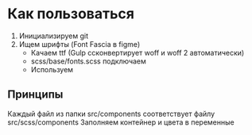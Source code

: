 # Как пользоваться

1. Инициализируем git
2. Ищем шрифты (Font Fascia в figme)
   - Качаем ttf (Gulp ссконвертирует woff и woff 2 автоматически)
   - scss/base/fonts.scss подключаем
   - Используем

## Принципы

Каждый файл из папки src/components соответствует файлу src/scss/components
Заполняем контейнер и цвета в переменные
